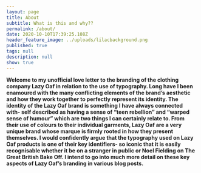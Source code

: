 ```yaml
---
layout: page
title: About
subtitle: What is this and why??
permalink: /about/
date: 2020-10-10T17:39:25.108Z
header_feature_image: ../uploads/lilacbackground.png
published: true
tags: null
description: null
show: true
---
```

**Welcome to my unofficial love letter to the branding of the clothing company Lazy Oaf in relation to the use of typography. Long have I been enamoured with the many conflicting elements of the brand’s aesthetic and how they work together to perfectly represent its identity. The identity of the Lazy Oaf brand is something I have always connected with- self described as having a sense of “teen rebellion” and “warped sense of humour” which are two things I can certainly relate to. From their use of colours to their individual garments, Lazy Oaf are a very unique brand whose marque is firmly rooted in how they present themselves. I would confidently argue that the typography used on Lazy Oaf products is one of their key identifiers- so iconic that it is easily recognisable whether it be on a stranger in public or Noel Fielding on The Great British Bake Off. I intend to go into much more detail on these key aspects of Lazy Oaf’s branding in various blog posts.**